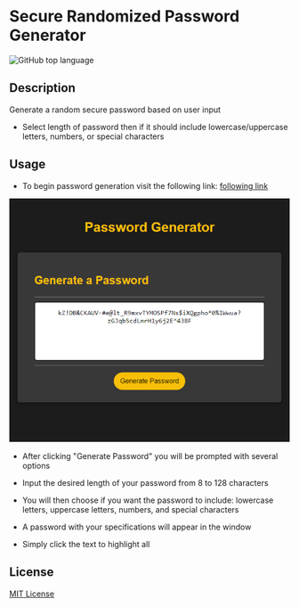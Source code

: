 # Secure Randomized Password Generator

![GitHub top language](https://img.shields.io/github/languages/top/tooboi/Secure-Password-Generator?color=%23F7DF1E&logo=JavaScript)

## Description

Generate a random secure password based on user input

- Select length of password then if it should include lowercase/uppercase letters, numbers, or special characters

## Usage

- To begin password generation visit the following link: [following link](https://tooboi.github.io/Secure-Password-Generator/)

![Password Generator Demo](./assets/images/127.0.0.1_5500_index.html.png)

- After clicking "Generate Password" you will be prompted with several options

- Input the desired length of your password from 8 to 128 characters

- You will then choose if you want the password to include: lowercase letters, uppercase letters, numbers, and special characters

- A password with your specifications will appear in the window

- Simply click the text to highlight all

## License

[MIT License](/LICENSE)
